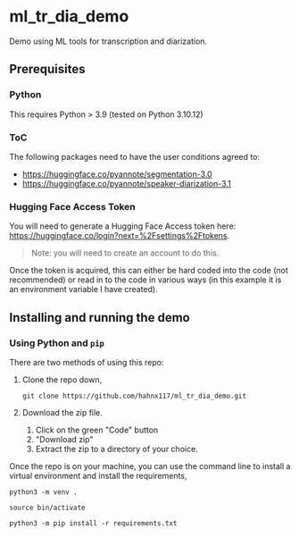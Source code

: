 # ml_tr_dia_demo
Demo using ML tools for transcription and diarization.

## Prerequisites

### Python
This requires Python > 3.9 (tested on Python 3.10.12)

### ToC
 The following packages need to have the user conditions agreed to:
 + https://huggingface.co/pyannote/segmentation-3.0
 + https://huggingface.co/pyannote/speaker-diarization-3.1

### Hugging Face Access Token
You will need to generate a Hugging Face Access token here: https://huggingface.co/login?next=%2Fsettings%2Ftokens. 
> Note: you will need to create an account to do this.

Once the token is acquired, this can either be hard coded into the code (not recommended) or read in to the code in various ways (in this example it is an environment variable I have created). 

## Installing and running the demo

### Using Python and `pip`
There are two methods of using this repo:

1. Clone the repo down,
    ```
    git clone https://github.com/hahnx117/ml_tr_dia_demo.git
    ```

2. Download the zip file. 
    1. Click on the green "Code" button
    2. "Download zip"
    3. Extract the zip to a directory of your choice.

Once the repo is on your machine, you can use the command line to install a virtual environment and install the requirements,

```
python3 -m venv .

source bin/activate

python3 -m pip install -r requirements.txt
```


